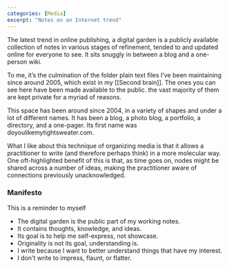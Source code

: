 ```yaml
---
categories: [Media]
excerpt: "Notes on an Internet trend"
---
```

The latest trend in online publishing, a digital garden is a publicly available collection of notes in various stages of refinement, tended to and updated online for everyone to see. It sits snuggly in between a blog and a one-person wiki. 

To me, it’s the culmination of the folder plain text files I’ve been maintaining since around 2005, which exist in my [[Second brain]]. The ones you can see here have been made available to the public. the vast majority of them are kept private for a myriad of reasons.

This space has been around since 2004, in a variety of shapes and under a lot of different names. It has been a blog, a photo blog, a portfolio, a directory, and a one-pager. Its first name was doyoulikemytightsweater.com.

What I like about this technique of organizing media is that it allows a practitioner to write (and therefore perhaps think) in a more molecular way. One oft-highlighted benefit of this is that, as time goes on, nodes might be shared across a number of ideas, making the practitioner aware of connections previously unacknowledged. 

### Manifesto
This is a reminder to myself

- The digital garden is the public part of my working notes.
- It contains thoughts, knowledge, and ideas.
- Its goal is to help me self-express, not showcase.
- Originality is not its goal, understanding is.
- I write because I want to better understand things that have my interest.
- I don't write to impress, flaunt, or flatter.